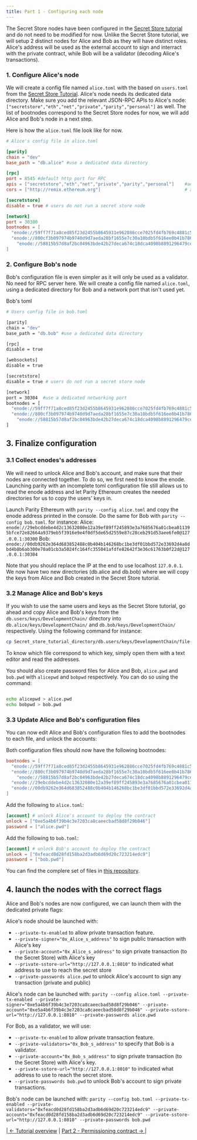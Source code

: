 ```yaml
---
title: Part 1 - Configuring each node
---
```


The Secret Store nodes have been configured in the [Secret Store tutorial](https://wiki.parity.io/Secret-Store-Tutorial-overview) and do not need to be modified for now.
Unlike the Secret Store tutorial, we will setup 2 distinct nodes for Alice and Bob as they will have distinct roles.
Alice's address will be used as the external account to sign and interract with the private contract, while Bob will be a validator (decoding Alice's transactions).

### 1. Configure Alice's node
We will create a config file named `alice.toml` with the based on `users.toml` from the [Secret Store Tutorial](https://wiki.parity.io/Secret-Store-Tutorial-overview).
Alice's node needs its dedicated data directory. Make sure you add the relevant JSON-RPC APIs to Alice's node: `["secretstore","eth","net","private","parity","personal"]` as well.
The list of bootnodes correspond to the Secret Store nodes for now, we will add Alice and Bob's node in a next step.

Here is how the `alice.toml` file look like for now.

```toml
# Alice's config file in alice.toml

[parity]
chain = "dev"
base_path = "db.alice" #use a dedicated data directory

[rpc]
port = 8545 #default http port for RPC
apis = ["secretstore","eth","net","private","parity","personal"]    #add "private","parity","personal"
cors = ["http://remix.ethereum.org"]                                # allow remix to access this node

[secretstore]
disable = true # users do not run a secret store node

[network]
port = 30300
bootnodes = [
  "enode://59ff7f71a8ced85f23d2455b8645931e962886cce7025fd4fb769c4881c505d8445aa24be98b1aa3067cf7490a2ff0cd1558c37f6a536a4d799f8d93c3fe21ea@127.0.0.1:30301",
  "enode://800cf3b097974b9740d9d7aeda28bf1655e7c30a10bdb5f616ee0b41b786c13ce8d4008854d96430193b7cb4710a59c418566d5f6111bce4a18319757eaec358@127.0.0.1:30302",
	"enode://58815b57d8af2bc04963bde42b27deca674c18dca4098b8891296479ce0a83c2398a141babb835f181c6447bb1ac2ce4dca88ec20908d41b86166018d842fab4@127.0.0.1:30303",
]

```

### 2. Configure Bob's node

Bob's configuration file is even simpler as it will only be used as a validator. No need for RPC server here.
We will create a config file named `alice.toml`, using a dedicated directory for Bob and a network port that isn't used yet.

Bob's toml
```bash
# Users config file in bob.toml

[parity]
chain = "dev"
base_path = "db.bob" #use a dedicated data directory

[rpc]
disable = true

[websockets]
disable = true

[secretstore]
disable = true # users do not run a secret store node

[network]
port = 30304  #use a dedicated networking port
bootnodes = [
  "enode://59ff7f71a8ced85f23d2455b8645931e962886cce7025fd4fb769c4881c505d8445aa24be98b1aa3067cf7490a2ff0cd1558c37f6a536a4d799f8d93c3fe21ea@127.0.0.1:30301",
  "enode://800cf3b097974b9740d9d7aeda28bf1655e7c30a10bdb5f616ee0b41b786c13ce8d4008854d96430193b7cb4710a59c418566d5f6111bce4a18319757eaec358@127.0.0.1:30302",
	"enode://58815b57d8af2bc04963bde42b27deca674c18dca4098b8891296479ce0a83c2398a141babb835f181c6447bb1ac2ce4dca88ec20908d41b86166018d842fab4@127.0.0.1:30303",
]
```

## 3. Finalize configuration
 
### 3.1 Collect enodes's addresses
 
We will need to unlock Alice and Bob's account, and make sure that their nodes are connected together. To do so, we first need to know the enode. Launching parity with an incomplete toml configuration file still allows us to read the enode address and let Parity Ethereum  creates the needed directories for us to copy the users' keys in.

Launch Parity Ethereum with `parity --config alice.toml` and copy the enode address printed in the console. Do the same for Bob with `parity --config bob.toml`.
for instance:
Alice: `enode://29ebcddebe4d2c13632080e12a39ef89ff245893e3a7685676a01cbea011395bfce72e82664a9379eb5f3916e9e4f0df5de65d2559e87c28ceb291d53aee6fe0@127.0.0.1:30300`
Bob: `enode://00db9262e364d683852488c0b404b146268bc1be3df01bbd572e33692d4a8dbd4b8b6ab300e70a01cb3a5024fc164fc355041afdfe82642f3e36c61763b0f22d@127.0.0.1:30304`

Note that you should replace the IP at the end to use localhost `127.0.0.1`.
We now have two new directories (db.alice and db.bob) where we will copy the keys from Alice and Bob created in the Secret Store tutorial.

### 3.2 Manage Alice and Bob's keys

If you wish to use the same users and keys as the Secret Store tutorial, go ahead and copy Alice and Bob's keys from the `db.users/keys/DevelopmentChain/` directory into `db.alice/keys/DevelopmentChain/` and `db.bob/keys/DevelopmentChain/` respectively. Using the following command for instance:

```bash
cp Secret_store_tutorial_directory/db.users/keys/DevelopmentChain/file-for-alice-key Private_tx_tutorial_directory/db.alice/keys/DevelopmentChain/file-for-alice-key

```

To know which file correspond to which key, simply open them with a text editor and read the addresses.

You should also create password files for Alice and Bob, `alice.pwd` and `bob.pwd` with `alicepwd` and `bobpwd` respectively. You can do so using the command:
```bash

echo alicepwd > alice.pwd
echo bobpwd > bob.pwd
```

### 3.3 Update Alice and Bob's configuration files

You can now edit Alice and Bob's configuration files to add the bootnodes to each file, and unlock the accounts:

Both configuration files should now have the following bootnodes:
```toml
bootnodes = [
  "enode://59ff7f71a8ced85f23d2455b8645931e962886cce7025fd4fb769c4881c505d8445aa24be98b1aa3067cf7490a2ff0cd1558c37f6a536a4d799f8d93c3fe21ea@127.0.0.1:30301",
  "enode://800cf3b097974b9740d9d7aeda28bf1655e7c30a10bdb5f616ee0b41b786c13ce8d4008854d96430193b7cb4710a59c418566d5f6111bce4a18319757eaec358@127.0.0.1:30302",
	"enode://58815b57d8af2bc04963bde42b27deca674c18dca4098b8891296479ce0a83c2398a141babb835f181c6447bb1ac2ce4dca88ec20908d41b86166018d842fab4@127.0.0.1:30303",
  "enode://29ebcddebe4d2c13632080e12a39ef89ff245893e3a7685676a01cbea011395bfce72e82664a9379eb5f3916e9e4f0df5de65d2559e87c28ceb291d53aee6fe0@127.0.0.1:30300",
  "enode://00db9262e364d683852488c0b404b146268bc1be3df01bbd572e33692d4a8dbd4b8b6ab300e70a01cb3a5024fc164fc355041afdfe82642f3e36c61763b0f22d@127.0.0.1:30304"
]
```

Add the following to `alice.toml`:
```toml
[account] # unlock Alice's account to deploy the contract
unlock = ["0xe5a4b6f39b4c3e7203ca8caeecbad58d8f29b046"]
password = ["alice.pwd"]
```

Add the following to `bob.toml`:
```toml
[account] # unlock Bob's account to deploy the contract
unlock = ["0xfeacd0d28fd158ba2d3adb6d69d20c723214edc9"]
password = ["bob.pwd"]
```

You can find the complere set of files in [this repository](https://github.com/Tbaut/Private-Transations-Tutorial-files/tree/master/config).

## 4. launch the nodes with the correct flags

Alice and Bob's nodes are now configured, we can launch them with the dedicated private flags:

Alice's node should be launched with:

- `--private-tx-enabled` to allow private transaction feature.
- `--private-signer="0x_Alice_s_address"` to sign public transaction with Alice's key
- `--private-account="0x_Alice_s_address"` to sign private transaction (to the Secret Store) with Alice's key
- `--private-sstore-url="http://127.0.0.1:8010"` to indicated what address to use to reach the secret store
- `--private-passwords alice.pwd` to unlock Alice's account to sign any transaction (private and public)

Alice's node can be launched with:
`parity --config alice.toml --private-tx-enabled --private-signer="0xe5a4b6f39b4c3e7203ca8caeecbad58d8f29b046" --private-account="0xe5a4b6f39b4c3e7203ca8caeecbad58d8f29b046" --private-sstore-url="http://127.0.0.1:8010" --private-passwords alice.pwd`

For Bob, as a validator, we will use:
- `--private-tx-enabled` to allow private transaction feature.
- `--private-validators="0x_Bob_s_address"` to specify that Bob is a validator.
- `--private-account="0x_Bob_s_address"` to sign private transaction (to the Secret Store) with Alice's key.
- `--private-sstore-url="http://127.0.0.1:8010"` to indicated what address to use to reach the secret store.
- `--private-passwords bob.pwd` to unlock Bob's account to sign private transactions.

Bob's node can be launched with:
`parity --config bob.toml --private-tx-enabled --private-validators="0xfeacd0d28fd158ba2d3adb6d69d20c723214edc9" --private-account="0xfeacd0d28fd158ba2d3adb6d69d20c723214edc9" --private-sstore-url="http://127.0.0.1:8010" --private-passwords bob.pwd`

|[ ← Tutorial overview](Private-Transactions-Tutorial-Overview.md) | [Part 2 - Permissioning contract → ](Private-Transactions-Tutorial-2.md)|
